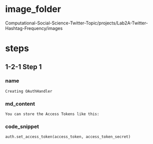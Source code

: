 # image_folder
Computational-Social-Science-Twitter-Topic/projects/Lab2A-Twitter-Hashtag-Frequency/images

# steps

## 1-2-1 Step 1
### name
```
Creating OAuthHandler
```

### md_content 
```
You can store the Access Tokens like this:
```

### code_snippet
```
auth.set_access_token(access_token, access_token_secret)
```

